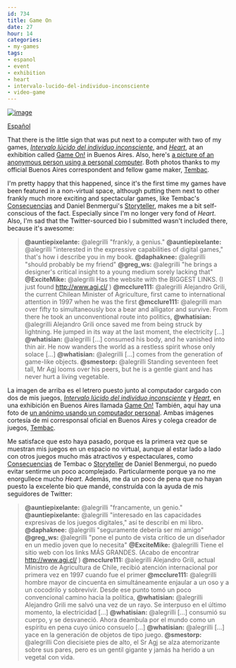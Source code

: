 ```yaml
---
id: 734
title: Game On
date: 27
hour: 14
categories:
- my-games
tags:
- espanol
- event
- exhibition
- heart
- intervalo-lucido-del-individuo-inconsciente
- video-game
---
```


[![image](http://blog.agj.cl/wp-content/uploads/2012/10/gameonplaquesmall.jpg "My games' plaque")](http://blog.agj.cl/wp-content/uploads/2012/10/gameonplaque.jpg)

[Español](http://blog.agj.cl/2012/10/game-on/#language)

That there is the little sign that was put next to a computer with two of my games, [_Intervalo lúcido del individuo inconsciente_](http://www.agj.cl/games/#game:intervalo), and [_Heart_](http://www.agj.cl/games/#game:heart), at an exhibition called [Game On!](http://www.gameonxp.com/) in Buenos Aires. Also, here's [a picture of an anonymous person using a personal computer](http://blog.agj.cl/wp-content/uploads/2012/10/gameonplayer.jpg). Both photos thanks to my official Buenos Aires correspondent and fellow game maker, [Tembac](http://tembac.com/).

I'm pretty happy that this happened, since it's the first time my games have been featured in a non-virtual space, although putting them next to other frankly much more exciting and spectacular games, like Tembac's [Consecuencias](http://tembac.com/2012/08/el-otro-castillo/) and Daniel Benmergui's [Storyteller](http://www.ludomancy.com/blog/storyteller-faq/), makes me a bit self-conscious of the fact. Especially since I'm no longer very fond of _Heart_. Also, I'm sad that the Twitter-sourced bio I submitted wasn't included there, because it's awesome:<!-- more -->

> **@auntiepixelante:** @alegrilli "frankly, a genius."
> **@auntiepixelante:** @alegrilli "interested in the expressive capabilities of digital games," that's how i describe you in my book.
> **@daphaknee:** @alegrilli "should probably be my friend"
> **@greg_ws:** @alegrilli "he brings a designer's critical insight to a young medium sorely lacking that"
> **@ExciteMike:** @alegrilli Has the website with the BIGGEST LINKS. (I just found http://www.agj.cl/ )
> **@mcclure111:** @alegrilli Alejandro Grili, the current Chilean Minister of Agriculture, first came to international attention in 1997 when he was the first
> **@mcclure111:** @alegrilli man over fifty to simultaneously box a bear and alligator and survive. From there he took an unconventional route into politics,
> **@whatisian:** @alegrilli Alejandro Grili once saved me from being struck by lightning. He jumped in its way at the last moment, the electricity [...]
> **@whatisian:** @alegrilli [...] consumed his body, and he vanished into thin air. He now wanders the world as a restless spirit whose only solace [...]
> **@whatisian:** @alegrilli [...] comes from the generation of game-like objects.
> **@smestorp:** @alegrilli Standing seventeen feet tall, Mr Agj looms over his peers, but he is a gentle giant and has never hurt a living vegetable.

<language-break />

La imagen de arriba es el letrero puesto junto al computador cargado con dos de mis juegos, [_Intervalo lúcido del individuo inconsciente_](http://www.agj.cl/games/#game:intervalo) y [_Heart_](http://www.agj.cl/games/#game:heart), en una exhibición en Buenos Aires llamada [Game On!](http://www.gameonxp.com/) También, aquí hay una foto de [un anónimo usando un computador personal](http://blog.agj.cl/wp-content/uploads/2012/10/gameonplayer.jpg). Ambas imágenes cortesía de mi corresponsal oficial en Buenos Aires y colega creador de juegos, [Tembac](http://tembac.com/).

Me satisface que esto haya pasado, porque es la primera vez que se muestran mis juegos en un espacio no virtual, aunque al estar lado a lado con otros juegos mucho más atractivos y espectaculares, como [Consecuencias](http://tembac.com/2012/08/el-otro-castillo/) de Tembac o [Storyteller](http://www.ludomancy.com/blog/storyteller-faq/) de Daniel Benmergui, no puedo evitar sentirme un poco acomplejado. Particularmente porque ya no me enorgullece mucho _Heart_. Además, me da un poco de pena que no hayan puesto la excelente bio que mandé, construída con la ayuda de mis seguidores de Twitter:

> **@auntiepixelante:** @alegrilli "francamente, un genio."
> **@auntiepixelante:** @alegrilli "interesado en las capacidades expresivas de los juegos digitales," así te describí en mi libro.
> **@daphaknee:** @alegrilli "seguramente debería ser mi amigo"
> **@greg_ws:** @alegrilli "pone el punto de vista crítico de un diseñador en un medio joven que lo necesita"
> **@ExciteMike:** @alegrilli Tiene el sitio web con los links MÁS GRANDES. (Acabo de encontrar http://www.agj.cl/ )
> **@mcclure111:** @alegrilli Alejandro Grili, actual Ministro de Agricultura de Chile, recibió atención internacional por primera vez en 1997 cuando fue el primer
> **@mcclure111:** @alegrilli hombre mayor de cincuenta en simultáneamente enjaular a un oso y a un cocodrilo y sobrevivir. Desde ese punto tomó un poco convencional camino hacia la política,
> **@whatisian:** @alegrilli Alejandro Grili me salvó una vez de un rayo. Se interpuso en el último momento, la electricidad [...]
> **@whatisian:** @alegrilli [...] consumió su cuerpo, y se desvaneció. Ahora deambula por el mundo como un espíritu en pena cuyo único consuelo [...]
> **@whatisian:** @alegrilli [...] yace en la generación de objetos de tipo juego.
> **@smestorp:** @alegrilli Con diecisiete pies de alto, el Sr Agj se alza atemorizante sobre sus pares, pero es un gentil gigante y jamás ha herido a un vegetal con vida.
